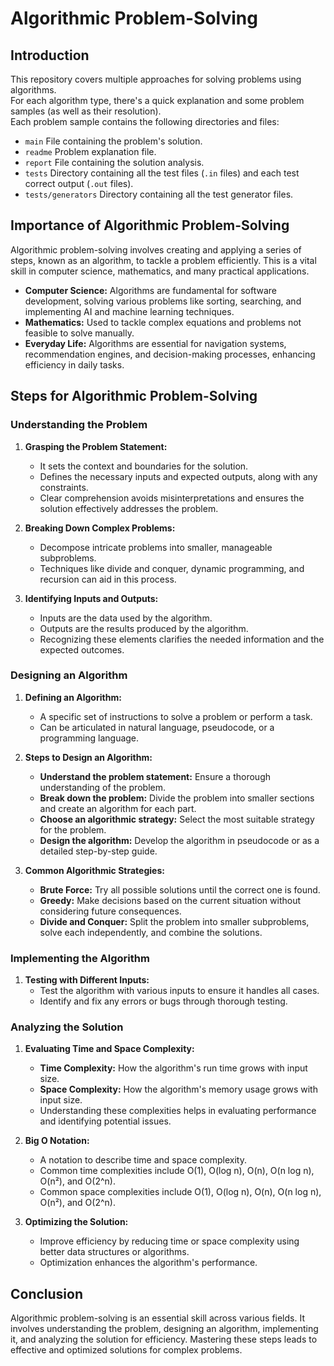 # Algorithmic Problem-Solving

## Introduction

This repository covers multiple approaches for solving problems using algorithms.<br>
For each algorithm type, there's a quick explanation and some problem samples (as well as their resolution).<br>
Each problem sample contains the following directories and files:
- ```main``` File containing the problem's solution.
- ```readme``` Problem explanation file.
- ```report``` File containing the solution analysis.
- ```tests``` Directory containing all the test files (```.in``` files) and each test correct output (```.out``` files).
- ```tests/generators``` Directory containing all the test generator files.

## Importance of Algorithmic Problem-Solving

Algorithmic problem-solving involves creating and applying a series of steps, known as an algorithm, to tackle a problem efficiently. This is a vital skill in computer science, mathematics, and many practical applications.

- **Computer Science:** Algorithms are fundamental for software development, solving various problems like sorting, searching, and implementing AI and machine learning techniques.
- **Mathematics:** Used to tackle complex equations and problems not feasible to solve manually.
- **Everyday Life:** Algorithms are essential for navigation systems, recommendation engines, and decision-making processes, enhancing efficiency in daily tasks.

## Steps for Algorithmic Problem-Solving

### Understanding the Problem

1. **Grasping the Problem Statement:**
   - It sets the context and boundaries for the solution.
   - Defines the necessary inputs and expected outputs, along with any constraints.
   - Clear comprehension avoids misinterpretations and ensures the solution effectively addresses the problem.

2. **Breaking Down Complex Problems:**
   - Decompose intricate problems into smaller, manageable subproblems.
   - Techniques like divide and conquer, dynamic programming, and recursion can aid in this process.

3. **Identifying Inputs and Outputs:**
   - Inputs are the data used by the algorithm.
   - Outputs are the results produced by the algorithm.
   - Recognizing these elements clarifies the needed information and the expected outcomes.

### Designing an Algorithm

1. **Defining an Algorithm:**
   - A specific set of instructions to solve a problem or perform a task.
   - Can be articulated in natural language, pseudocode, or a programming language.

2. **Steps to Design an Algorithm:**
   - **Understand the problem statement:** Ensure a thorough understanding of the problem.
   - **Break down the problem:** Divide the problem into smaller sections and create an algorithm for each part.
   - **Choose an algorithmic strategy:** Select the most suitable strategy for the problem.
   - **Design the algorithm:** Develop the algorithm in pseudocode or as a detailed step-by-step guide.

3. **Common Algorithmic Strategies:**
   - **Brute Force:** Try all possible solutions until the correct one is found.
   - **Greedy:** Make decisions based on the current situation without considering future consequences.
   - **Divide and Conquer:** Split the problem into smaller subproblems, solve each independently, and combine the solutions.

### Implementing the Algorithm

1. **Testing with Different Inputs:**
   - Test the algorithm with various inputs to ensure it handles all cases.
   - Identify and fix any errors or bugs through thorough testing.

### Analyzing the Solution

1. **Evaluating Time and Space Complexity:**
   - **Time Complexity:** How the algorithm's run time grows with input size.
   - **Space Complexity:** How the algorithm's memory usage grows with input size.
   - Understanding these complexities helps in evaluating performance and identifying potential issues.

2. **Big O Notation:**
   - A notation to describe time and space complexity.
   - Common time complexities include O(1), O(log n), O(n), O(n log n), O(n²), and O(2^n).
   - Common space complexities include O(1), O(log n), O(n), O(n log n), O(n²), and O(2^n).

3. **Optimizing the Solution:**
   - Improve efficiency by reducing time or space complexity using better data structures or algorithms.
   - Optimization enhances the algorithm's performance.

## Conclusion

Algorithmic problem-solving is an essential skill across various fields. It involves understanding the problem, designing an algorithm, implementing it, and analyzing the solution for efficiency. Mastering these steps leads to effective and optimized solutions for complex problems.